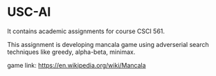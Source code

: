 # USC-AI
It contains academic assignments for course CSCI 561.

This assignment is developing mancala game using adverserial search techniques like greedy, alpha-beta, minimax.

game link: https://en.wikipedia.org/wiki/Mancala
